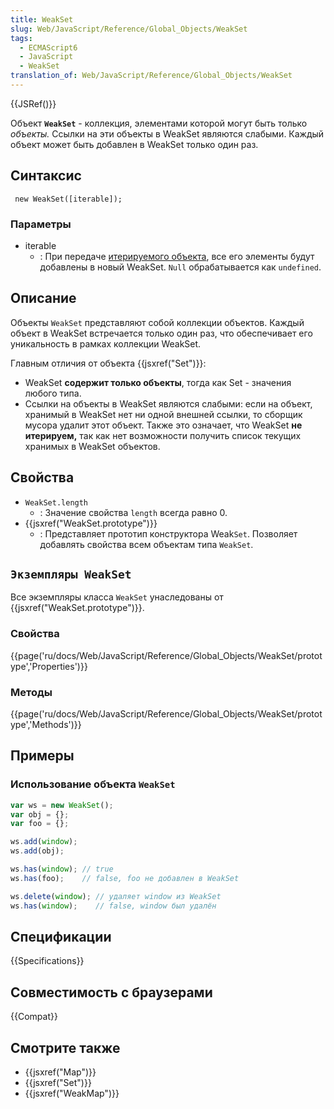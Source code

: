 ```yaml
---
title: WeakSet
slug: Web/JavaScript/Reference/Global_Objects/WeakSet
tags:
  - ECMAScript6
  - JavaScript
  - WeakSet
translation_of: Web/JavaScript/Reference/Global_Objects/WeakSet
---
```


{{JSRef()}}

Объект **`WeakSet`** - коллекция, элементами которой могут быть только _объекты._ Ссылки на эти объекты в WeakSet являются слабыми. Каждый объект может быть добавлен в WeakSet только один раз.

## Синтаксис

```
 new WeakSet([iterable]);
```

### Параметры

- iterable
  - : При передаче [итерируемого объекта](/ru/docs/Web/JavaScript/Reference/Statements/for...of), все его элементы будут добавлены в новый WeakSet. `Null` обрабатывается как `undefined`.

## Описание

Объекты `WeakSet` представляют собой коллекции объектов. Каждый объект в WeakSet встречается только один раз, что обеспечивает его уникальность в рамках коллекции WeakSet.

Главным отличия от объекта {{jsxref("Set")}}:

- WeakSet **содержит только объекты**, тогда как Set - значения любого типа.
- Ссылки на объекты в WeakSet являются слабыми: если на объект, хранимый в WeakSet нет ни одной внешней ссылки, то сборщик мусора удалит этот объект. Также это означает, что WeakSet **не итерируем,** так как нет возможности получить список текущих хранимых в WeakSet объектов.

## Свойства

- `WeakSet.length`
  - : Значение свойства `length` всегда равно 0.
- {{jsxref("WeakSet.prototype")}}
  - : Представляет прототип конструктора Weak`Set`. Позволяет добавлять свойства всем объектам типа `WeakSet`.

## `Экземпляры WeakSet`

Все экземпляры класса `WeakSet` унаследованы от {{jsxref("WeakSet.prototype")}}.

### Свойства

{{page('ru/docs/Web/JavaScript/Reference/Global_Objects/WeakSet/prototype','Properties')}}

### Методы

{{page('ru/docs/Web/JavaScript/Reference/Global_Objects/WeakSet/prototype','Methods')}}

## Примеры

### Использование объекта `WeakSet`

```js
var ws = new WeakSet();
var obj = {};
var foo = {};

ws.add(window);
ws.add(obj);

ws.has(window); // true
ws.has(foo);    // false, foo не добавлен в WeakSet

ws.delete(window); // удаляет window из WeakSet
ws.has(window);    // false, window был удалён
```

## Спецификации

{{Specifications}}

## Совместимость с браузерами

{{Compat}}

## Смотрите также

- {{jsxref("Map")}}
- {{jsxref("Set")}}
- {{jsxref("WeakMap")}}
